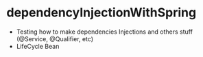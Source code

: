 # dependencyInjectionWithSpring
- Testing how to make dependencies Injections and others stuff (@Service, @Qualifier, etc)
- LifeCycle Bean
